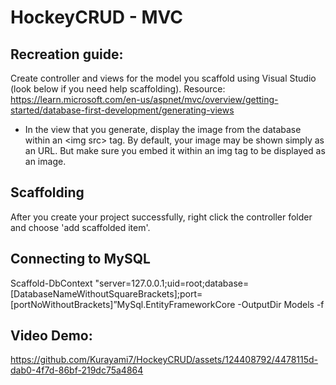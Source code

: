 # HockeyCRUD - MVC 

## Recreation guide:
Create controller and views for the model you scaffold using Visual Studio (look below if you need help scaffolding).
   Resource: https://learn.microsoft.com/en-us/aspnet/mvc/overview/getting-started/database-first-development/generating-views
   - In the view that you generate, display the image from the database within an \<img src\> tag. By default, your image may be shown simply as an URL. But make sure you embed it within an img tag to be displayed as an image.
     
## Scaffolding
After you create your project successfully, right click the controller folder and choose 'add scaffolded item'.

## Connecting to MySQL
Scaffold-DbContext "server=127.0.0.1;uid=root;database=[DatabaseNameWithoutSquareBrackets];port=[portNoWithoutBrackets]”MySql.EntityFrameworkCore -OutputDir Models -f

## Video Demo:

https://github.com/Kurayami7/HockeyCRUD/assets/124408792/4478115d-dab0-4f7d-86bf-219dc75a4864

